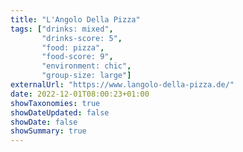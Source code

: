 ```yaml
---
title: "L'Angolo Della Pizza"
tags: ["drinks: mixed",
       "drinks-score: 5",
       "food: pizza",
       "food-score: 9",
       "environment: chic",
       "group-size: large"]
externalUrl: "https://www.langolo-della-pizza.de/"
date: 2022-12-01T08:00:23+01:00
showTaxonomies: true
showDateUpdated: false
showDate: false
showSummary: true
---
```

